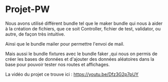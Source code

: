 # Projet-PW
Nous avons utilisé différent bundle tel que le maker bundle qui nous à aider à la création de fichiers, que ce soit Controller, 
fichier de test, validator, ou autre, de façon très intuitive. 

Ainsi que le bundle mailer pour permettre l'envoi de mail.

Mais aussi le bundle fixtures avec le bundle faker ,qui nous on permis de créer les bases de données et d'ajouter des données aléatoires dans la base pour
pouvoir tester nos routes et affichages.

La vidéo du projet ce trouve ici : https://youtu.be/Dfz3G2p7pUY
